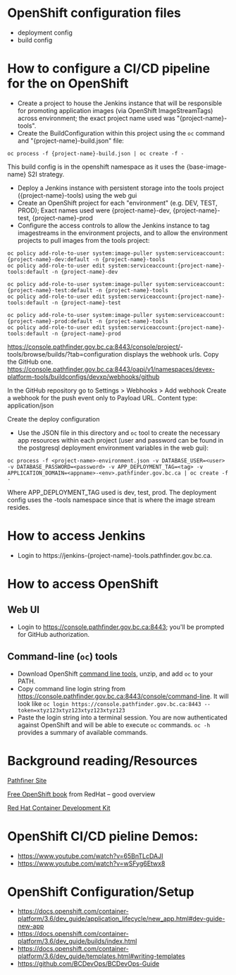 # OpenShift configuration files

* deployment config
* build config

# How to configure a CI/CD pipeline for the <project-name> on OpenShift

- Create a project to house the Jenkins instance that will be responsible for promoting application images (via OpenShift ImageStreamTags) across environment; the exact project name used was "{project-name}-tools".
- Create the BuildConfiguration within this project using the ```oc``` command and "{project-name}-build.json" file:

```
oc process -f {project-name}-build.json | oc create -f -
```

This build config is in the openshift namespace as it uses the {base-image-name} S2I strategy.


- Deploy a Jenkins instance with persistent storage into the tools project ({project-name}-tools) using the web gui
- Create an OpenShift project for each "environment" (e.g. DEV, TEST, PROD); 
  Exact names used were {project-name}-dev, {project-name}-test, {project-name}-prod
- Configure the access controls to allow the Jenkins instance to tag imagestreams in the environment projects, and to allow the environment projects to pull images from the tools project:
 
```
oc policy add-role-to-user system:image-puller system:serviceaccount:{project-name}-dev:default -n {project-name}-tools
oc policy add-role-to-user edit system:serviceaccount:{project-name}-tools:default -n {project-name}-dev

oc policy add-role-to-user system:image-puller system:serviceaccount:{project-name}-test:default -n {project-name}-tools
oc policy add-role-to-user edit system:serviceaccount:{project-name}-tools:default -n {project-name}-test

oc policy add-role-to-user system:image-puller system:serviceaccount:{project-name}-prod:default -n {project-name}-tools
oc policy add-role-to-user edit system:serviceaccount:{project-name}-tools:default -n {project-name}-prod
```

https://console.pathfinder.gov.bc.ca:8443/console/project/<project-name>-tools/browse/builds/<build-name>?tab=configuration
displays the webhook urls. Copy the GitHub one. 
https://console.pathfinder.gov.bc.ca:8443/oapi/v1/namespaces/devex-platform-tools/buildconfigs/devxp/webhooks/github

In the GitHub repository go to Settings > Webhooks > Add webhook
Create a webhook for the push event only to Payload URL.
Content type: application/json

Create the deploy configuration
 - Use the JSON file in this directory  and `oc` tool to create the necessary app resources within each project (user and password can be found in the postgresql deployment environment variables in the web gui):

```
oc process -f <project-name>-environment.json -v DATABASE_USER=<user> -v DATABASE_PASSWORD=<password> -v APP_DEPLOYMENT_TAG=<tag> -v APPLICATION_DOMAIN=<appname>-<env>.pathfinder.gov.bc.ca | oc create -f -
```

Where APP_DEPLOYMENT_TAG used is dev, test, prod.
The deployment config uses the <project-name>-tools namespace since that is where the image stream resides.


# How to access Jenkins

- Login to https://jenkins-{project-name}-tools.pathfinder.gov.bc.ca.

# How to access OpenShift

## Web UI
- Login to https://console.pathfinder.gov.bc.ca:8443; you'll be prompted for GitHub authorization.

## Command-line (```oc```) tools
- Download OpenShift [command line tools](https://github.com/openshift/origin/releases/download/v1.2.1/openshift-origin-client-tools-v1.2.1-5e723f6-mac.zip), unzip, and add ```oc``` to your PATH.  
- Copy command line login string from https://console.pathfinder.gov.bc.ca:8443/console/command-line.  It will look like ```oc login https://console.pathfinder.gov.bc.ca:8443 --token=xtyz123xtyz123xtyz123xtyz123```
- Paste the login string into a terminal session.  You are now authenticated against OpenShift and will be able to execute ```oc``` commands. ```oc -h``` provides a summary of available commands.



# Background reading/Resources

[Pathfiner Site](https://www.pathfinder.gov.bc.ca/)

[Free OpenShift book](https://www.openshift.com/promotions/for-developers.html) from RedHat – good overview

[Red Hat Container Development Kit](http://developers.redhat.com/products/cdk/overview/)

# OpenShift CI/CD pieline Demos:

- https://www.youtube.com/watch?v=65BnTLcDAJI
- https://www.youtube.com/watch?v=wSFyg6Etwx8

# OpenShift Configuration/Setup

* https://docs.openshift.com/container-platform/3.6/dev_guide/application_lifecycle/new_app.html#dev-guide-new-app
* https://docs.openshift.com/container-platform/3.6/dev_guide/builds/index.html
* https://docs.openshift.com/container-platform/3.6/dev_guide/templates.html#writing-templates
* https://github.com/BCDevOps/BCDevOps-Guide


  
